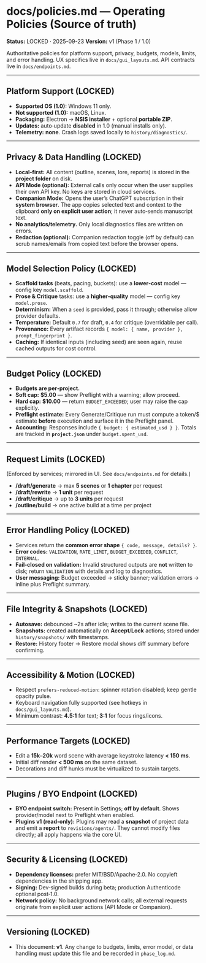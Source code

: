 # docs/policies.md — Operating Policies (Source of truth)
**Status:** LOCKED · 2025-09-23
**Version:** v1 (Phase 1 / 1.0)

Authoritative policies for platform support, privacy, budgets, models, limits, and error handling. UX specifics live in `docs/gui_layouts.md`. API contracts live in `docs/endpoints.md`.

---

## Platform Support (LOCKED)
- **Supported OS (1.0):** Windows 11 only.  
- **Not supported (1.0):** macOS, Linux.  
- **Packaging:** Electron → **NSIS installer** + optional **portable ZIP**.  
- **Updates:** auto‑update **disabled** in 1.0 (manual installs only).  
- **Telemetry:** **none**. Crash logs saved locally to `history/diagnostics/`.

---

## Privacy & Data Handling (LOCKED)
- **Local‑first:** All content (outline, scenes, lore, reports) is stored in the **project folder** on disk.  
- **API Mode (optional):** External calls only occur when the user supplies their own API key. No keys are stored in cloud services.  
- **Companion Mode:** Opens the user’s ChatGPT subscription in their **system browser**. The app copies selected text and context to the clipboard **only on explicit user action**; it never auto‑sends manuscript text.  
- **No analytics/telemetry.** Only local diagnostics files are written on errors.  
- **Redaction (optional):** Companion redaction toggle (off by default) can scrub names/emails from copied text before the browser opens.

---

## Model Selection Policy (LOCKED)
- **Scaffold tasks** (beats, pacing, buckets): use a **lower‑cost** model — config key `model.scaffold`.  
- **Prose & Critique** tasks: use a **higher‑quality** model — config key `model.prose`.  
- **Determinism:** When a `seed` is provided, pass it through; otherwise allow provider defaults.  
- **Temperature:** Default `0.7` for draft, `0.4` for critique (overridable per call).  
- **Provenance:** Every artifact records `{ model: { name, provider }, prompt_fingerprint }`.  
- **Caching:** If identical inputs (including seed) are seen again, reuse cached outputs for cost control.

---

## Budget Policy (LOCKED)
- **Budgets are per‑project.**  
- **Soft cap:** **$5.00** — show Preflight with a warning; allow proceed.  
- **Hard cap:** **$10.00** — return `BUDGET_EXCEEDED`; user may raise the cap explicitly.  
- **Preflight estimate:** Every Generate/Critique run must compute a token/$ estimate **before** execution and surface it in the Preflight panel.  
- **Accounting:** Responses include `{ budget: { estimated_usd } }`. Totals are tracked in **`project.json`** under `budget.spent_usd`.

---

## Request Limits (LOCKED)
(Enforced by services; mirrored in UI. See `docs/endpoints.md` for details.)

- **/draft/generate** → max **5 scenes** or **1 chapter** per request  
- **/draft/rewrite** → **1 unit** per request  
- **/draft/critique** → up to **3 units** per request  
- **/outline/build** → one active build at a time per project

---

## Error Handling Policy (LOCKED)
- Services return the **common error shape** `{ code, message, details? }`.  
- **Error codes:** `VALIDATION`, `RATE_LIMIT`, `BUDGET_EXCEEDED`, `CONFLICT`, `INTERNAL`.  
- **Fail‑closed on validation:** Invalid structured outputs are **not** written to disk; return `VALIDATION` with details and log to diagnostics.  
- **User messaging:** Budget exceeded → sticky banner; validation errors → inline plus Preflight summary.

---

## File Integrity & Snapshots (LOCKED)
- **Autosave:** debounced ~2s after idle; writes to the current scene file.  
- **Snapshots:** created automatically on **Accept**/**Lock** actions; stored under `history/snapshots/` with timestamps.  
- **Restore:** History footer → Restore modal shows diff summary before confirming.

---

## Accessibility & Motion (LOCKED)
- Respect `prefers-reduced-motion`: spinner rotation disabled; keep gentle opacity pulse.  
- Keyboard navigation fully supported (see hotkeys in `docs/gui_layouts.md`).  
- Minimum contrast: **4.5:1** for text; **3:1** for focus rings/icons.

---

## Performance Targets (LOCKED)
- Edit a **15k–20k** word scene with average keystroke latency **< 150 ms**.  
- Initial diff render **< 500 ms** on the same dataset.  
- Decorations and diff hunks must be virtualized to sustain targets.

---

## Plugins / BYO Endpoint (LOCKED)
- **BYO endpoint switch:** Present in Settings; **off by default**. Shows provider/model next to Preflight when enabled.  
- **Plugins v1 (read‑only):** Plugins may read a **snapshot** of project data and emit a **report** to `revisions/agents/`. They cannot modify files directly; all apply happens via the core UI.

---

## Security & Licensing (LOCKED)
- **Dependency licenses:** prefer MIT/BSD/Apache‑2.0. No copyleft dependencies in the shipping app.  
- **Signing:** Dev‑signed builds during beta; production Authenticode optional post‑1.0.  
- **Network policy:** No background network calls; all external requests originate from explicit user actions (API Mode or Companion).

---

## Versioning (LOCKED)
- This document: **v1**. Any change to budgets, limits, error model, or data handling must update this file and be recorded in `phase_log.md`.
